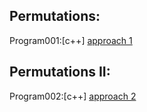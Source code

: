 ## Permutations:

Program001:[c++] [approach 1](../Program001/main.cpp)<br>

## Permutations II:

Program002:[c++] [approach 2](../Program002/main.cpp)<br>